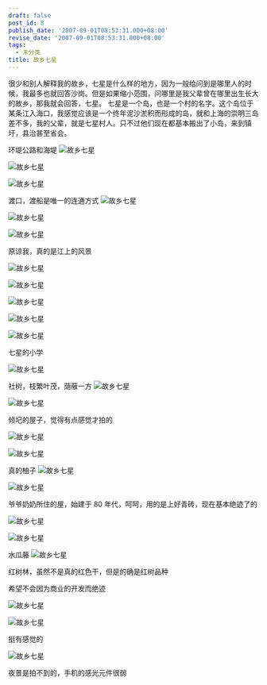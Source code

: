 ```yaml
---
draft: false
post_id: 8
publish_date: '2007-09-01T08:53:31.000+08:00'
revise_date: '2007-09-01T08:53:31.000+08:00'
tags:
  - 未分类
title: 故乡七星
---
```


很少和别人解释我的故乡，七星是什么样的地方，因为一般给问到是哪里人的时候，我最多也就回答沙岗。但是如果缩小范围，问哪里是我父辈曾在哪里出生长大的故乡，那我就会回答，七星。
七星是一个岛，也是一个村的名字。这个岛位于某条江入海口，我感觉应该是一个终年泥沙淤积而形成的岛，就和上海的崇明三岛差不多，我的父辈，就是七星村人。只不过他们现在都基本搬出了小岛，来到镇圩，县治甚至省会。

环堤公路和海堤
![故乡七星](img_bimg_3949656873220898354.jpg)

![故乡七星](img_bimg_3949656873220898355.jpg)

![故乡七星](img_bimg_3949656873220898356.jpg)

渡口，渡船是唯一的连通方式
![故乡七星](img_bimg_3949656873220898357.jpg)

![故乡七星](img_bimg_3949656873220898358.jpg)

![故乡七星](img_bimg_3949656873220898359.jpg)

原谅我，真的是江上的风景

![故乡七星](img_bimg_3949656873220898360.jpg)

![故乡七星](img_bimg_3949656873220898361.jpg)

![故乡七星](img_bimg_3949656873220898362.jpg)

![故乡七星](img_bimg_3949656873220898363.jpg)

![故乡七星](img_bimg_3949656873220898360.jpg)

七星的小学

![故乡七星](img_bimg_3949656873220898364.jpg)

社树，枝繁叶茂，荫蔽一方
![故乡七星](img_bimg_3949656873220898365.jpg)

![故乡七星](img_bimg_3949656873220898366.jpg)

倾圮的屋子，觉得有点感觉才拍的

![故乡七星](img_bimg_3949656873220898367.jpg)

![故乡七星](img_bimg_3949656873220898368.jpg)

真的柚子
![故乡七星](img_bimg_3949656873220898369.jpg)

![故乡七星](img_bimg_3949656873220898370.jpg)

爷爷奶奶所住的屋，始建于 80 年代，呵呵，用的是上好青砖，现在基本绝迹了的

![故乡七星](img_bimg_3949656873220898371.jpg)

![故乡七星](img_bimg_3949656873220898372.jpg)

水瓜藤
![故乡七星](img_bimg_3949656873220898373.jpg)

红树林，虽然不是真的红色干，但是的确是红树品种

希望不会因为商业的开发而绝迹

![故乡七星](img_bimg_3949656873220898374.jpg)

![故乡七星](img_bimg_3949656873220898375.jpg)

挺有感觉的

![故乡七星](img_bimg_3949656873220898376.jpg)

夜景是拍不到的，手机的感光元件很弱
